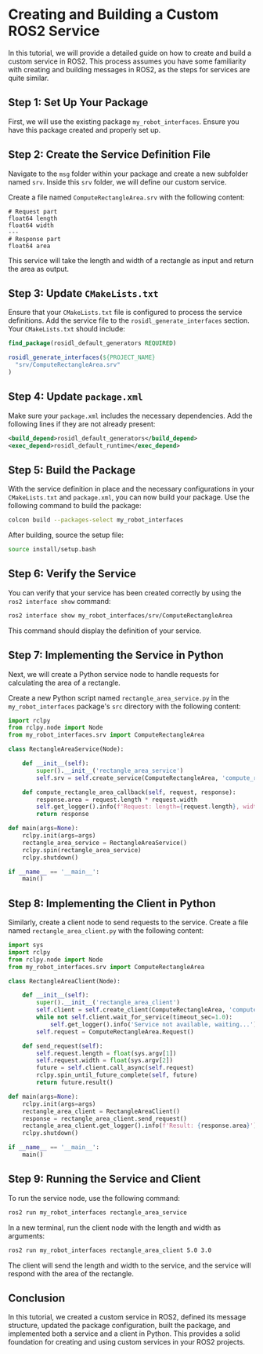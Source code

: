 # Creating and Building a Custom ROS2 Service

In this tutorial, we will provide a detailed guide on how to create and build a custom service in ROS2. This process assumes you have some familiarity with creating and building messages in ROS2, as the steps for services are quite similar.

## Step 1: Set Up Your Package

First, we will use the existing package `my_robot_interfaces`. Ensure you have this package created and properly set up. 

## Step 2: Create the Service Definition File

Navigate to the `msg` folder within your package and create a new subfolder named `srv`. Inside this `srv` folder, we will define our custom service.

Create a file named `ComputeRectangleArea.srv` with the following content:

```plaintext
# Request part
float64 length
float64 width
---
# Response part
float64 area
```

This service will take the length and width of a rectangle as input and return the area as output.

## Step 3: Update `CMakeLists.txt`

Ensure that your `CMakeLists.txt` file is configured to process the service definitions. Add the service file to the `rosidl_generate_interfaces` section. Your `CMakeLists.txt` should include:

```cmake
find_package(rosidl_default_generators REQUIRED)

rosidl_generate_interfaces(${PROJECT_NAME}
  "srv/ComputeRectangleArea.srv"
)
```

## Step 4: Update `package.xml`

Make sure your `package.xml` includes the necessary dependencies. Add the following lines if they are not already present:

```xml
<build_depend>rosidl_default_generators</build_depend>
<exec_depend>rosidl_default_runtime</exec_depend>
```

## Step 5: Build the Package

With the service definition in place and the necessary configurations in your `CMakeLists.txt` and `package.xml`, you can now build your package. Use the following command to build the package:

```bash
colcon build --packages-select my_robot_interfaces
```

After building, source the setup file:

```bash
source install/setup.bash
```

## Step 6: Verify the Service

You can verify that your service has been created correctly by using the `ros2 interface show` command:

```bash
ros2 interface show my_robot_interfaces/srv/ComputeRectangleArea
```

This command should display the definition of your service.

## Step 7: Implementing the Service in Python

Next, we will create a Python service node to handle requests for calculating the area of a rectangle.

Create a new Python script named `rectangle_area_service.py` in the `my_robot_interfaces` package's `src` directory with the following content:

```python
import rclpy
from rclpy.node import Node
from my_robot_interfaces.srv import ComputeRectangleArea

class RectangleAreaService(Node):

    def __init__(self):
        super().__init__('rectangle_area_service')
        self.srv = self.create_service(ComputeRectangleArea, 'compute_rectangle_area', self.compute_rectangle_area_callback)

    def compute_rectangle_area_callback(self, request, response):
        response.area = request.length * request.width
        self.get_logger().info(f'Request: length={request.length}, width={request.width}, area={response.area}')
        return response

def main(args=None):
    rclpy.init(args=args)
    rectangle_area_service = RectangleAreaService()
    rclpy.spin(rectangle_area_service)
    rclpy.shutdown()

if __name__ == '__main__':
    main()
```

## Step 8: Implementing the Client in Python

Similarly, create a client node to send requests to the service. Create a file named `rectangle_area_client.py` with the following content:

```python
import sys
import rclpy
from rclpy.node import Node
from my_robot_interfaces.srv import ComputeRectangleArea

class RectangleAreaClient(Node):

    def __init__(self):
        super().__init__('rectangle_area_client')
        self.client = self.create_client(ComputeRectangleArea, 'compute_rectangle_area')
        while not self.client.wait_for_service(timeout_sec=1.0):
            self.get_logger().info('Service not available, waiting...')
        self.request = ComputeRectangleArea.Request()

    def send_request(self):
        self.request.length = float(sys.argv[1])
        self.request.width = float(sys.argv[2])
        future = self.client.call_async(self.request)
        rclpy.spin_until_future_complete(self, future)
        return future.result()

def main(args=None):
    rclpy.init(args=args)
    rectangle_area_client = RectangleAreaClient()
    response = rectangle_area_client.send_request()
    rectangle_area_client.get_logger().info(f'Result: {response.area}')
    rclpy.shutdown()

if __name__ == '__main__':
    main()
```

## Step 9: Running the Service and Client

To run the service node, use the following command:

```bash
ros2 run my_robot_interfaces rectangle_area_service
```

In a new terminal, run the client node with the length and width as arguments:

```bash
ros2 run my_robot_interfaces rectangle_area_client 5.0 3.0
```

The client will send the length and width to the service, and the service will respond with the area of the rectangle.

## Conclusion

In this tutorial, we created a custom service in ROS2, defined its message structure, updated the package configuration, built the package, and implemented both a service and a client in Python. This provides a solid foundation for creating and using custom services in your ROS2 projects.